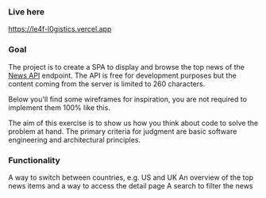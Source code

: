 ### Live here

https://le4f-l0gistics.vercel.app

### Goal
The project is to create a SPA to display and browse the top news of the [News API](https://newsapi.org/docs/endpoints/top-headlines) endpoint. The API is free for development purposes but the content coming from the server is limited to 260 characters.

Below you'll find some wireframes for inspiration, you are not required to implement them 100% like this.

The aim of this exercise is to show us how you think about code to solve the problem at hand. The primary criteria for judgment are basic software engineering and architectural principles.

### Functionality
A way to switch between countries, e.g. US and UK
An overview of the top news items and a way to access the detail page
A search to filter the news
